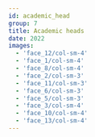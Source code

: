 ```yaml
---
id: academic_head
group: 7
title: Academic heads
date: 2022
images:
  - 'face_12/col-sm-4'
  - 'face_1/col-sm-4'
  - 'face_8/col-sm-4'
  - 'face_2/col-sm-3'
  - 'face_11/col-sm-3'
  - 'face_6/col-sm-3'
  - 'face_5/col-sm-3'
  - 'face_3/col-sm-4'
  - 'face_10/col-sm-4'
  - 'face_13/col-sm-4'
---
```

